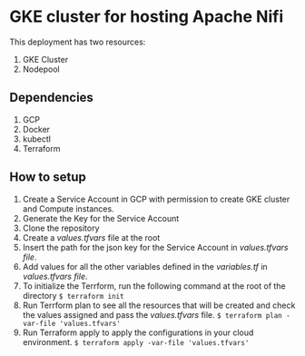 # GKE cluster for hosting Apache Nifi

This deployment has two resources:
1. GKE Cluster
2. Nodepool

## Dependencies
1. GCP 
2. Docker
3. kubectl
4. Terraform

## How to setup

1. Create a Service Account in GCP with permission to create GKE cluster and Compute instances.
2. Generate the Key for the Service Account
3. Clone the repository
4. Create a *values.tfvars* file at the root
5. Insert the path for the json key for the Service Account in *values.tfvars file*.
6. Add values for all the other variables defined in the *variables.tf* in *values.tfvars file*.
7. To initialize the Terrform, run the following command at the root of the directory
    `$ terraform init`
8. Run Terrform plan to see all the resources that will be created and check the values assigned and pass the *values.tfvars* file.
    `$ terraform plan -var-file 'values.tfvars'`
9. Run Terraform apply to apply the configurations in your cloud environment.
    `$ terraform apply -var-file 'values.tfvars'`